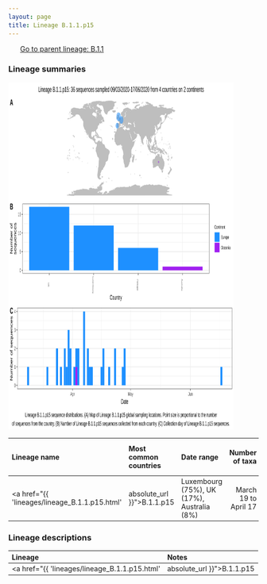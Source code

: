 ```yaml
---
layout: page
title: Lineage B.1.1.p15
---
```




<p>
<ul class="actions small">
	 <a href="{{ 'lineages/lineage_B.1.1.html' | absolute_url }}" class="button special fit">Go to parent lineage: B.1.1</a>
</ul>
</p>
<h3> Lineage summaries</h3>

<img src="../assets/images/B.1.1.p15.svg" alt="B.1.1.p15 lineage summary figure" width="90%" height="700px" />


| Lineage name | Most common countries | Date range | Number of taxa |  Days since last sampling | Known Travel | Recall value |
|:-----|:-----|:-------|-------:|-------:|:---------|--------:|
| <a href="{{ 'lineages/lineage_B.1.1.p15.html' | absolute_url }}">B.1.1.p15</a> | Luxembourg (75%), UK (17%), Australia (8%) | March 19 to April 17 | 12 | 23 |  | 52.17 |

<h3>Lineage descriptions</h3>

| Lineage | Notes |
|:-----|:-----|
| <a href="{{ 'lineages/lineage_B.1.1.p15.html' | absolute_url }}">B.1.1.p15</a> | Formerly B.1.46, Luxembourg (BS=11, but internal nodes all 100 and all Luxembourg) |

